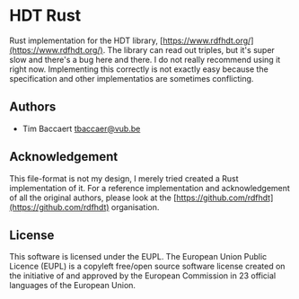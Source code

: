 # HDT Rust

Rust implementation for the HDT library, [https://www.rdfhdt.org/](https://www.rdfhdt.org/).
The library can read out triples, but it's super slow and there's a bug here and there. I do not
really recommend using it right now. Implementing this correctly is not exactly easy because the
specification and other implementatios are sometimes conflicting.

## Authors

- Tim Baccaert [tbaccaer@vub.be](mailto:tbaccaer@vub.be)

## Acknowledgement

This file-format is not my design, I merely tried created a Rust implementation of it. For a
reference implementation and acknowledgement of all the original authors, please look at the
[https://github.com/rdfhdt](https://github.com/rdfhdt) organisation.

## License

This software is licensed under the EUPL. The European Union Public Licence (EUPL) is a copyleft
free/open source software license created on the initiative of and approved by the European
Commission in 23 official languages of the European Union.
